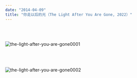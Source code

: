 ```yaml
---
date: "2014-04-09"
title: "你走以后的光（The Light After You Are Gone, 2022）"
---
```

<br><br>

![the-light-after-you-are-gone0001](/img/portfolio/the-light-after-you-are-gone/the-light-after-you-are-gone0001.jpg)
<br><br><br><br>

![the-light-after-you-are-gone0002](/img/portfolio/the-light-after-you-are-gone/the-light-after-you-are-gone0002.jpg)
<br><br>
